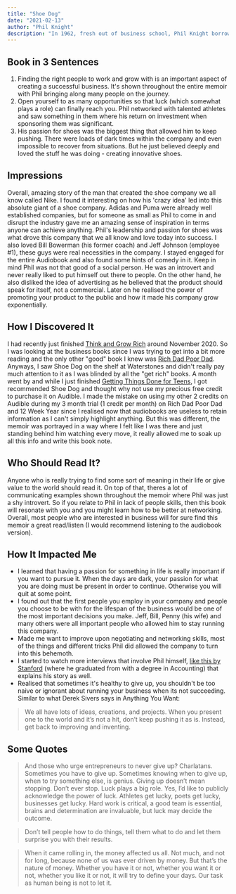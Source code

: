 ```yaml
---
title: "Shoe Dog"
date: "2021-02-13"
author: "Phil Knight"
description: "In 1962, fresh out of business school, Phil Knight borrowed $50 from his father and created a company with a simple mission: import high-quality, low-cost athletic shoes from Japan. Selling the shoes from the boot of his Plymouth, Knight grossed $8000 in his first year. Today, Nike's annual sales top $30 billion."
---
```


## Book in 3 Sentences

1. Finding the right people to work and grow with is an important aspect of creating a successful business. It's shown throughout the entire memoir with Phil bringing along many people on the journey.
2. Open yourself to as many opportunities so that luck (which somewhat plays a role) can finally reach you. Phil networked with talented athletes and saw something in them where his return on investment when sponsoring them was significant.
3. His passion for shoes was the biggest thing that allowed him to keep pushing. There were loads of dark times within the company and even impossible to recover from situations. But he just believed deeply and loved the stuff he was doing - creating innovative shoes.

## Impressions

Overall, amazing story of the man that created the shoe company we all know called Nike. I found it interesting on how his 'crazy idea' led into this absolute giant of a shoe company. Adidas and Puma were already well established companies, but for someone as small as Phil to come in and disrupt the industry gave me an amazing sense of inspiration in terms anyone can achieve anything. Phil's leadership and passion for shoes was what drove this company that we all know and love today into success. I also loved Bill Bowerman (his former coach) and Jeff Johnson (employee #1), these guys were real necessities in the company. I stayed engaged for the entire Audiobook and also found some hints of comedy in it. Keep in mind Phil was not that good of a social person. He was an introvert and never really liked to put himself out there to people. On the other hand, he also disliked the idea of advertising as he believed that the product should speak for itself, not a commercial. Later on he realised the power of promoting your product to the public and how it made his company grow exponentially.

## How I Discovered It

I had recently just finished [Think and Grow Rich](https://www.amazon.co.uk/Think-Grow-Rich-Napoleon-Hill/dp/0091900212/ref=sr_1_1?dchild=1&keywords=think+and+grow+rich&qid=1613148278&quartzVehicle=3514-1426&replacementKeywords=and+grow+rich&sr=8-1) around November 2020. So I was looking at the business books since I was trying to get into a bit more reading and the only other "good" book I knew was [Rich Dad Poor Dad](https://www.amazon.co.uk/Rich-Dad-Poor-Teach-Middle/dp/1612680178/ref=sr_1_1?crid=1V5FV7UVNA7DY&dchild=1&keywords=rich+dad+poor+dad&qid=1613148325&sprefix=rich+dad%2Caps%2C165&sr=8-1). Anyways, I saw Shoe Dog on the shelf at Waterstones and didn't really pay much attention to it as I was blinded by all the "get rich" books. A month went by and while I just finished [Getting Things Done for Teens](https://parsam.io/notes/gtd), I got recommended Shoe Dog and thought why not use my precious free credit to purchase it on Audible. I made the mistake on using my other 2 credits on Audible during my 3 month trial (1 credit per month) on Rich Dad Poor Dad and 12 Week Year since I realised now that audiobooks are useless to retain information as I can't simply highlight anything. But this was different, the memoir was portrayed in a way where I felt like I was there and just standing behind him watching every move, it really allowed me to soak up all this info and write this book note.

## Who Should Read It?

Anyone who is really trying to find some sort of meaning in their life or give value to the world should read it. On top of that, theres a lot of communicating examples shown throughout the memoir where Phil was just a shy introvert. So if you relate to Phil in lack of people skills, then this book will resonate with you and you might learn how to be better at networking. Overall, most people who are interested in business will for sure find this memoir a great read/listen (I would recommend listening to the audiobook version).

## How It Impacted Me

- I learned that having a passion for something in life is really important if you want to pursue it. When the days are dark, your passion for what you are doing must be present in order to continue. Otherwise you will quit at some point.
- I found out that the first people you employ in your company and people you choose to be with for the lifespan of the business would be one of the most important decisions you make. Jeff, Bill, Penny (his wife) and many others were all important people who allowed him to stay running this company.
- Made me want to improve upon negotiating and networking skills, most of the things and different tricks Phil did allowed the company to turn into this behemoth.
- I started to watch more interviews that involve Phil himself, [like this by Stanford](https://www.youtube.com/watch?v=OHTosaWWKvg) (where he graduated from with a degree in Accounting) that explains his story as well.
- Realised that sometimes it's healthy to give up, you shouldn't be too naive or ignorant about running your business when its not succeeding. Similar to what Derek Sivers says in Anything You Want:

> We all have lots of ideas, creations, and projects. When you present one to the world and it’s not a hit, don’t keep pushing it as is. Instead, get back to improving and inventing.

## Some Quotes

> And those who urge entrepreneurs to never give up? Charlatans. Sometimes you have to give up. Sometimes knowing when to give up, when to try something else, is genius. Giving up doesn’t mean stopping. Don’t ever stop. Luck plays a big role. Yes, I’d like to publicly acknowledge the power of luck. Athletes get lucky, poets get lucky, businesses get lucky. Hard work is critical, a good team is essential, brains and determination are invaluable, but luck may decide the outcome.

> Don’t tell people how to do things, tell them what to do and let them surprise you with their results.

> When it came rolling in, the money affected us all. Not much, and not for long, because none of us was ever driven by money. But that’s the nature of money. Whether you have it or not, whether you want it or not, whether you like it or not, it will try to define your days. Our task as human being is not to let it.
